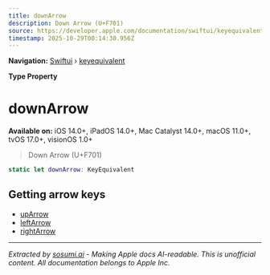 ```yaml
---
title: downArrow
description: Down Arrow (U+F701)
source: https://developer.apple.com/documentation/swiftui/keyequivalent/downarrow
timestamp: 2025-10-29T00:14:30.956Z
---
```


**Navigation:** [Swiftui](/documentation/swiftui) › [keyequivalent](/documentation/swiftui/keyequivalent)

**Type Property**

# downArrow

**Available on:** iOS 14.0+, iPadOS 14.0+, Mac Catalyst 14.0+, macOS 11.0+, tvOS 17.0+, visionOS 1.0+

> Down Arrow (U+F701)

```swift
static let downArrow: KeyEquivalent
```

## Getting arrow keys

- [upArrow](/documentation/swiftui/keyequivalent/uparrow)
- [leftArrow](/documentation/swiftui/keyequivalent/leftarrow)
- [rightArrow](/documentation/swiftui/keyequivalent/rightarrow)

---

*Extracted by [sosumi.ai](https://sosumi.ai) - Making Apple docs AI-readable.*
*This is unofficial content. All documentation belongs to Apple Inc.*
